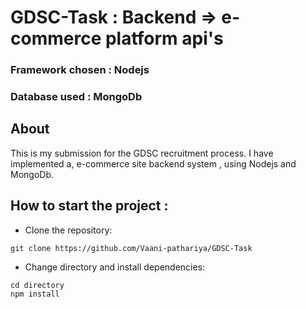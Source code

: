 # GDSC-Task : Backend => e-commerce platform api's
### Framework chosen : Nodejs <br>
### Database used : MongoDb
## About 
This is my submission for the GDSC recruitment process. I have implemented a, e-commerce site backend system , using Nodejs and MongoDb.

## How to start the project :
- Clone the repository:
```
git clone https://github.com/Vaani-pathariya/GDSC-Task
```

- Change directory and install dependencies:

```
cd directory
npm install
```

